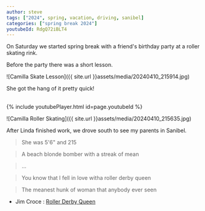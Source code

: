 ```yaml
---
author: steve
tags: ["2024", spring, vacation, driving, sanibel]
categories: ["spring break 2024"]
youtubeId: RdgQ72iBLT4
---
```

On Saturday we started spring break with a friend's birthday party at a roller skating rink.    

Before the party there was a short lesson.  

![Camilla Skate Lesson]({{ site.url }}assets/media/20240410_215914.jpg)  

She got the hang of it pretty quick!  

<br/>
{% include youtubePlayer.html id=page.youtubeId %}
<br/>

![Camilla Roller Skating]({{ site.url }}assets/media/20240410_215635.jpg)  

After Linda finished work, we drove south to see my parents in Sanibel.  

> She was 5'6" and 215  
  
> A beach blonde bomber with a streak of mean   
  
> ...  
  
> You know that I fell in love witha roller derby queen  
  
> The meanest hunk of woman that anybody ever seen  
  
  
- Jim Croce : [Roller Derby Queen](https://www.youtube.com/watch?v=hD7UqK2GZko)  
